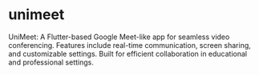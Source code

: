 # unimeet

UniMeet: A Flutter-based Google Meet-like app for seamless video conferencing. Features include real-time communication, screen sharing, and customizable settings. Built for efficient collaboration in educational and professional settings.
